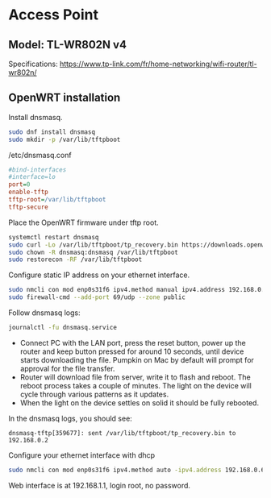 # Access Point

## Model: TL-WR802N v4

Specifications: https://www.tp-link.com/fr/home-networking/wifi-router/tl-wr802n/

## OpenWRT installation

Install dnsmasq.

```sh
sudo dnf install dnsmasq
sudo mkdir -p /var/lib/tftpboot
```

/etc/dnsmasq.conf

```ini
#bind-interfaces
#interface=lo
port=0
enable-tftp
tftp-root=/var/lib/tftpboot
tftp-secure
```

Place the OpenWRT firmware under tftp root.

```sh
systemctl restart dnsmasq
sudo curl -Lo /var/lib/tftpboot/tp_recovery.bin https://downloads.openwrt.org/releases/22.03.2/targets/ramips/mt76x8/openwrt-22.03.2-ramips-mt76x8-tplink_tl-wr802n-v4-squashfs-tftp-recovery.bin
sudo chown -R dnsmasq:dnsmasq /var/lib/tftpboot
sudo restorecon -RF /var/lib/tftpboot
```

Configure static IP address on your ethernet interface.

```sh
sudo nmcli con mod enp0s31f6 ipv4.method manual ipv4.address 192.168.0.66/24
sudo firewall-cmd --add-port 69/udp --zone public
```

Follow dnsmasq logs:

```sh
journalctl -fu dnsmasq.service
```

* Connect PC with the LAN port, press the reset button, power up the router and keep button pressed for around 10 seconds, until device starts downloading the file. Pumpkin on Mac by default will prompt for approval for the file transfer.
* Router will download file from server, write it to flash and reboot. The reboot process takes a couple of minutes. The light on the device will cycle through various patterns as it updates.
* When the light on the device settles on solid it should be fully rebooted.

In the dnsmasq logs, you should see:

```
dnsmasq-tftp[359677]: sent /var/lib/tftpboot/tp_recovery.bin to 192.168.0.2
```

Configure your ethernet interface with dhcp

```sh
sudo nmcli con mod enp0s31f6 ipv4.method auto -ipv4.address 192.168.0.66/24
```

Web interface is at 192.168.1.1, login root, no password.
